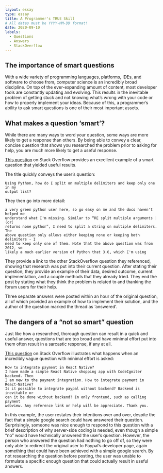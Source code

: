```yaml
---
layout: essay
type: essay
title: A Programmer's TRUE Skill
# All dates must be YYYY-MM-DD format!
date: 2020-09-10
labels:
  - Questions
  - Answers
  - StackOverflow
---
```


## The importance of smart questions
With a wide variety of programming languages, platforms, IDEs, and software to choose from, computer science is an incredibly broad discipline.  On top of the ever-expanding amount of content, most developer tools are constantly updating and evolving.  This results in the inevitable problem of getting stuck and not knowing what’s wrong with your code or how to properly implement your ideas.  Because of this, a programmer’s ability to ask smart questions is one of their most important assets.  

## What makes a question ‘smart’?
While there are many ways to word your question, some ways are more likely to get a response than others.  By being able to convey a clear, concise question that shows you researched the problem prior to asking for help, you are much more likely to get a useful response.  

[This question](https://stackoverflow.com/questions/63835584/using-python-how-do-i-split-on-multiple-delimiters-and-keep-only-one-in-my-outp) on Stack Overflow provides an excellent example of a smart question that yielded useful results.

The title quickly conveys the user’s question:
```
Using Python, how do I split on multiple delimiters and keep only one in my 
output list?
```

They then go into more detail:
```
a very green python user here, so go easy on me and the docs haven't helped me 
understand what I'm missing. Similar to “RE split multiple arguments | (or) 
returns none python”, I need to split a string on multiple delimiters. The 
above question only allows either keeping none or keeping both delimiters - I 
need to keep only one of them. Note that the above question was from 2012, so 
likely a much earlier version of Python that 3.6, which I'm using
```

They provide a link to the other StackOverflow question they referenced, showing that research was put into their current question.  After stating their question, they provide an example of their data, desired outcome, current implementation, and a couple methods that they already tried.  They end the post by stating what they think the problem is related to and thanking the forum users for their help.

Three separate answers were posted within an hour of the original question, all of which provided an example of how to implement their solution, and the author of the question marked the thread as ‘answered’.

## The dangers of a “not so smart” question
Just like how a researched, thorough question can result in a quick and useful answer, questions that are too broad and have minimal effort put into them often result in a sarcastic response, if any at all.  

[This question](https://stackoverflow.com/questions/63840658/how-to-integrate-payment-in-react-native) on Stack Overflow illustrates what happens when an incredibly vague question with minimal effort is asked:

```
How to integrate payment in React Native?
I have made a simple React Native shopping app with CodeIgniter backend. Then 
I am new to the payment integration. How to integrate payment in React-Native? 
Is it possible to integrate paypal without backend? Backend is inevitable or 
can it be done without backend? In only frontend, such as calling payment 
webview. Any reference link or help will be appreciate. Thank you.
```

In this example, the user restates their intentions over and over, despite the fact that a simple google search could have answered their question.  Surprisingly, someone was nice enough to respond to this question with a brief description of why server-side coding is needed, even though a simple “no” would have technically answered the user’s question.  However, the person who answered the question had nothing to go off of, so they were only able to redirect the original user to Paypal’s developer page, again something that could have been achieved with a simple google search.  By not researching the question before posting, the user was unable to formulate a specific enough question that could actually result in useful answers.


